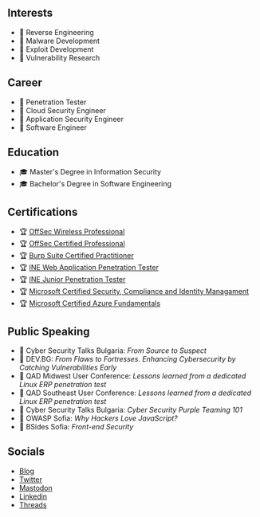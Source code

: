 ## Interests

- :small_blue_diamond: Reverse Engineering
- :small_blue_diamond: Malware Development
- :small_blue_diamond: Exploit Development
- :small_blue_diamond: Vulnerability Research

## Career

- :small_orange_diamond: Penetration Tester
- :small_orange_diamond: Cloud Security Engineer
- :small_orange_diamond: Application Security Engineer
- :small_orange_diamond: Software Engineer

## Education

- :mortar_board: Master's Degree in Information Security
- :mortar_board: Bachelor's Degree in Software Engineering

## Certifications

- :trophy: [OffSec Wireless Professional](https://www.credential.net/6b698edb-df52-49f3-87e8-a639d8497bcb)
- :trophy: [OffSec Certified Professional](https://www.credential.net/4fe75215-134a-4dd0-9dcc-b07bc7cd823e)
- :trophy: [Burp Suite Certified Practitioner](https://portswigger.net/web-security/e/c/7c37dc41cb748059)
- :trophy: [INE Web Application Penetration Tester](https://www.credential.net/a5cb2b91-84f2-4eb1-a122-ab3a5d1401f4)
- :trophy: [INE Junior Penetration Tester](https://www.credential.net/59382d21-310a-4a09-a140-6a80d6b7269e)
- :trophy: [Microsoft Certified Security, Compliance and Identity Managament](https://www.credly.com/badges/17e66cad-0c86-4241-9b84-5228b391cbec)
- :trophy: [Microsoft Certified Azure Fundamentals](https://www.credly.com/badges/8b8a5bc5-0a39-4581-b705-9cce8a61254c)

## Public Speaking

- :dart: Cyber Security Talks Bulgaria: *From Source to Suspect*
- :dart: DEV.BG: *From Flaws to Fortresses. Enhancing Cybersecurity by Catching Vulnerabilities Early*
- :dart: QAD Midwest User Conference: *Lessons learned from a dedicated Linux ERP penetration test*
- :dart: QAD Southeast User Conference: *Lessons learned from a dedicated Linux ERP penetration test*
- :dart: Cyber Security Talks Bulgaria: *Cyber Security Purple Teaming 101*
- :dart: OWASP Sofia: *Why Hackers Love JavaScript?*
- :dart: BSides Sofia: *Front-end Security*

## Socials

- [Blog](https://blog.martinstnv.com)
- [Twitter](https://twitter.com/martinstnv)
- [Mastodon](https://infosec.exchange/@martinstnv)
- [Linkedin](https://bg.linkedin.com/in/martinstnv)
- [Threads](https://www.threads.net/@martinstnv)
